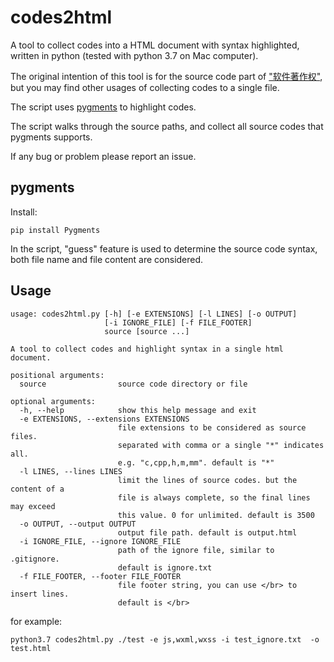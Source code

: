 # codes2html
A tool to collect codes into a HTML document with syntax highlighted, written in python (tested with python 3.7 on Mac computer).

The original intention of this tool is for the source code part of ["软件著作权"](https://baike.baidu.com/item/%E8%BD%AF%E4%BB%B6%E8%91%97%E4%BD%9C%E6%9D%83), but you may find other usages of collecting codes to a single file.

The script uses [pygments](http://pygments.org/) to highlight codes.

The script walks through the source paths, and collect all source codes that pygments supports.

If any bug or problem please report an issue.

## pygments
Install:
```
pip install Pygments
```
In the script, "guess" feature is used to determine the source code syntax, both file name and file content are considered.

## Usage
```
usage: codes2html.py [-h] [-e EXTENSIONS] [-l LINES] [-o OUTPUT]
                     [-i IGNORE_FILE] [-f FILE_FOOTER]
                     source [source ...]

A tool to collect codes and highlight syntax in a single html document.

positional arguments:
  source                source code directory or file

optional arguments:
  -h, --help            show this help message and exit
  -e EXTENSIONS, --extensions EXTENSIONS
                        file extensions to be considered as source files.
                        separated with comma or a single "*" indicates all.
                        e.g. "c,cpp,h,m,mm". default is "*"
  -l LINES, --lines LINES
                        limit the lines of source codes. but the content of a
                        file is always complete, so the final lines may exceed
                        this value. 0 for unlimited. default is 3500
  -o OUTPUT, --output OUTPUT
                        output file path. default is output.html
  -i IGNORE_FILE, --ignore IGNORE_FILE
                        path of the ignore file, similar to .gitignore.
                        default is ignore.txt
  -f FILE_FOOTER, --footer FILE_FOOTER
                        file footer string, you can use </br> to insert lines.
                        default is </br>
```

for example:

```
python3.7 codes2html.py ./test -e js,wxml,wxss -i test_ignore.txt  -o test.html
```